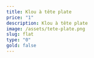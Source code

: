 ```yaml
---
title: Klou à tête plate
price: "1"
description: Klou à tête plate
image: /assets/tete-plate.png
slug: flat
type: "0"
gold: false
---
```

